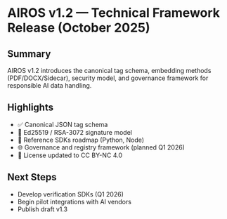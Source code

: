 # AIROS v1.2 — Technical Framework Release (October 2025)

## Summary
AIROS v1.2 introduces the canonical tag schema, embedding methods (PDF/DOCX/Sidecar), 
security model, and governance framework for responsible AI data handling.

## Highlights
- ✅ Canonical JSON tag schema  
- 🔐 Ed25519 / RSA-3072 signature model  
- 🧩 Reference SDKs roadmap (Python, Node)  
- 🌐 Governance and registry framework (planned Q1 2026)  
- 📜 License updated to CC BY-NC 4.0  

## Next Steps
- Develop verification SDKs (Q1 2026)  
- Begin pilot integrations with AI vendors  
- Publish draft v1.3

